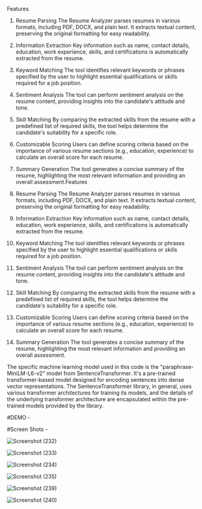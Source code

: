 Features

1. Resume Parsing
   The Resume Analyzer parses resumes in various formats, including PDF, DOCX, and plain text. It extracts textual content, preserving the original formatting for easy readability.

2. Information Extraction
   Key information such as name, contact details, education, work experience, skills, and certifications is automatically extracted from the resume.

3. Keyword Matching
   The tool identifies relevant keywords or phrases specified by the user to highlight essential qualifications or skills required for a job position.

4. Sentiment Analysis
   The tool can perform sentiment analysis on the resume content, providing insights into the candidate's attitude and tone.

5. Skill Matching
   By comparing the extracted skills from the resume with a predefined list of required skills, the tool helps determine the candidate's suitability for a specific role.

6. Customizable Scoring
   Users can define scoring criteria based on the importance of various resume sections (e.g., education, experience) to calculate an overall score for each resume.

7. Summary Generation
   The tool generates a concise summary of the resume, highlighting the most relevant information and providing an overall assessment.Features
8. Resume Parsing
   The Resume Analyzer parses resumes in various formats, including PDF, DOCX, and plain text. It extracts textual content, preserving the original formatting for easy readability.

9. Information Extraction
   Key information such as name, contact details, education, work experience, skills, and certifications is automatically extracted from the resume.

10. Keyword Matching
    The tool identifies relevant keywords or phrases specified by the user to highlight essential qualifications or skills required for a job position.

11. Sentiment Analysis
    The tool can perform sentiment analysis on the resume content, providing insights into the candidate's attitude and tone.

12. Skill Matching
    By comparing the extracted skills from the resume with a predefined list of required skills, the tool helps determine the candidate's suitability for a specific role.

13. Customizable Scoring
    Users can define scoring criteria based on the importance of various resume sections (e.g., education, experience) to calculate an overall score for each resume.

14. Summary Generation
    The tool generates a concise summary of the resume, highlighting the most relevant information and providing an overall assessment.

The specific machine learning model used in this code is the "paraphrase-MiniLM-L6-v2" model from SentenceTransformer. It's a pre-trained transformer-based model designed for encoding sentences into dense vector representations. The SentenceTransformer library, in general, uses various transformer architectures for training its models, and the details of the underlying transformer architecture are encapsulated within the pre-trained models provided by the library.



#DEMO - 



#Screen Shots - 

![Screenshot (232)](https://github.com/Gauravvnegi/CV_Analyzer/assets/92495217/58fb5a5e-51e8-4199-a32b-39db89818f7a)

![Screenshot (233)](https://github.com/Gauravvnegi/CV_Analyzer/assets/92495217/df9a2847-ce87-4185-85b9-0b160228665b)

![Screenshot (234)](https://github.com/Gauravvnegi/CV_Analyzer/assets/92495217/805ed991-637a-453f-9f86-210e98fb6bc1)

![Screenshot (235)](https://github.com/Gauravvnegi/CV_Analyzer/assets/92495217/d7a854e7-3680-491e-aeb6-fe1540c7ef3e)

![Screenshot (239)](https://github.com/Gauravvnegi/CV_Analyzer/assets/92495217/980fda1a-2e9e-4e09-b7b2-65cec8420a0c)

![Screenshot (240)](https://github.com/Gauravvnegi/CV_Analyzer/assets/92495217/1ffb9730-5568-4c27-8457-cbc4121e879e)


